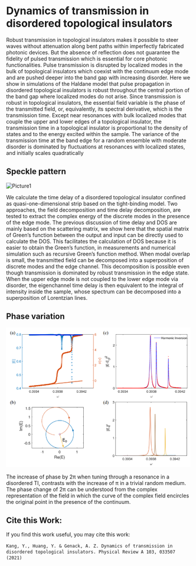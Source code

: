 # Dynamics of transmission in disordered topological insulators

Robust transmission in topological insulators makes it possible to steer waves without attenuation along bent
paths within imperfectly fabricated photonic devices. But the absence of reflection does not guarantee the fidelity
of pulsed transmission which is essential for core photonic functionalities. Pulse transmission is disrupted by
localized modes in the bulk of topological insulators which coexist with the continuum edge mode and are
pushed deeper into the band gap with increasing disorder. Here we show in simulations of the Haldane model
that pulse propagation in disordered topological insulators is robust throughout the central portion of the band
gap where localized modes do not arise. Since transmission is robust in topological insulators, the essential field
variable is the phase of the transmitted field, or, equivalently, its spectral derivative, which is the transmission
time. Except near resonances with bulk localized modes that couple the upper and lower edges of a topological
insulator, the transmission time in a topological insulator is proportional to the density of states and to the
energy excited within the sample. The variance of the transmission time at the band edge for a random ensemble
with moderate disorder is dominated by fluctuations at resonances with localized states, and initially scales
quadratically

## Speckle pattern

![Picture1](https://user-images.githubusercontent.com/31739574/97135020-1b090b00-171d-11eb-8e82-9c9cc4f33ae3.png)

We calculate the time delay of a disordered topological insulator confined as quasi-one-dimensional
strip based on the tight-binding model. Two approaches, the field decomposition and time delay decomposition, are
tested to extract the complex energy of the discrete modes in the presence of the edge mode. The previous
discussion of time delay and DOS are mainly based on the scattering matrix, we show here that the spatial matrix of
Green’s function between the output and input can be directly used to calculate the DOS. This facilitates the
calculation of DOS because it is easier to obtain the Green’s function, in measurements and numerical simulation
such as recursive Green’s function method. When modal overlap is small, the transmitted field can be decomposed
into a superposition of discrete modes and the edge channel. This decomposition is possible even though
transmission is dominated by robust transmission in the edge state. When the upper edge mode is not coupled to the
lower edge mode via disorder, the eigenchannel time delay is then equivalent to the integral of intensity inside the
sample, whose spectrum can be decomposed into a superposition of Lorentzian lines.

## Phase variation

<img width="500" src="./results/phase_variation.PNG" />

The increase of phase
by 2π when tuning through a resonance in a disordered TI, 
contrasts with the increase of π
in a trivial random medium. The phase change of 2π can
be understood from the complex representation of the field
in which the curve of the complex field
encircles the original point in the presence of the continuum.

## Cite this Work:
If you find this  work useful, you may cite this work:
```
Kang, Y., Huang, Y. & Genack, A. Z. Dynamics of transmission in disordered topological insulators. Physical Review A 103, 033507 (2021)

```

